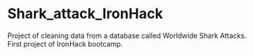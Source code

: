# Shark_attack_IronHack
Project of cleaning data from a database called Worldwide Shark Attacks. First project of IronHack bootcamp.
